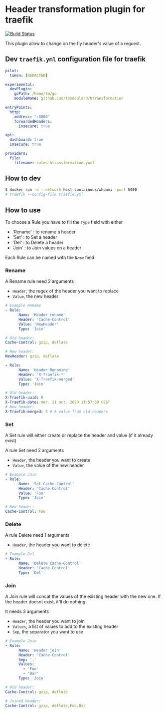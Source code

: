 # Header transformation plugin for traefik

[![Build Status](https://travis-ci.com/tomMoulard/htransformation.svg?branch=main)](https://travis-ci.com/tomMoulard/htransformation)

This plugin allow to change on the fly header's value of a request.

## Dev `traefik.yml` configuration file for traefik

```yml
pilot:
  token: [REDACTED]

experimental:
  devPlugin:
    goPath: /home/tm/go
    moduleName: github.com/tommoulard/htransformation

entryPoints:
  http:
    address: ":8000"
    forwardedHeaders:
      insecure: true

api:
  dashboard: true
  insecure: true

providers:
  file:
    filename: rules-htransformation.yaml
```

## How to dev
```bash
$ docker run -d --network host containous/whoami -port 5000
# traefik --config-file traefik.yml
```
## How to use

To choose a Rule you have to fill the `Type` field with either
- 'Rename'  : to rename a header
- 'Set'     : to Set a header
- 'Del'     : to Delete a header
- 'Join'    : to Join values on a header

Each Rule can be named with the `Name` field

### Rename

A Rename rule need 2 arguments
- `Header`, the regex of the header you want to replace
- `Value`, the new header

```yaml
# Example Rename
- Rule:
      Name: 'Header rename'
      Header: 'Cache-Control'
      Value: 'NewHeader'
      Type: 'Join'
```
```yaml
# Old header:
Cache-Control: gzip, deflate

# New header:
NewHeader: gzip, deflate
```

``` yaml
- Rule:
      Name: 'Header Renaming'
      Header: 'X-Traefik-*'
      Value: 'X-Traefik-merged'
      Type: 'Join'
```
```yaml
# Old header:
X-Traefik-uuid: 0
X-Traefik-date: mer. 21 oct. 2020 11:57:39 CEST
# New header:
X-Traefik-merged: 0 # A value from old headers
```

### Set

A Set rule will either create or replace the header and value (if it already exist)

A rule Set need 2 arguments
- `Header`, the header you want to create
- `Value`, the value of the new header

```yaml
# Example Join
- Rule:
      Name: 'Set Cache-Control'
      Header: 'Cache-Control'
      Value: 'Foo'
      Type: 'Join'
```
```yaml
# New header:
Cache-Control: Foo
```

### Delete

A rule Delete need 1 arguments
- `Header`, the header you want to delete

```yaml
# Example Del
- Rule:
      Name: 'Delete Cache-Control'
      Header: 'Cache-Control'
      Type: 'Del'
```


### Join

A Join rule will concat the values of the existing header with the new one. If the header doesnt exist, it'll do nothing 

It needs 3 arguments
- `Header`, the header you want to join
- `Values`, a list of values to add to the existing header
- `Sep`, the separator you want to use

```yaml
# Example Join
- Rule:
      Name: 'Header join'
      Header: 'Cache-Control'
      Sep: ','
      Values:
        - 'Foo'
        - 'Bar'
      Type: 'Join'
```
```yaml
# Old header:
Cache-Control: gzip, deflate

# Joined header:
Cache-Control: gzip, deflate,Foo,Bar
```